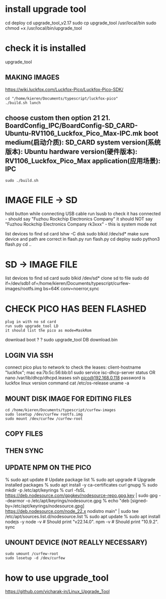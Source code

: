 
# install upgrade tool
cd deploy
cd upgrade_tool_v2.17
sudo cp upgrade_tool /usr/local/bin
sudo chmod +x /usr/local/bin/upgrade_tool

# check it is installed
upgrade_tool

## MAKING IMAGES
https://wiki.luckfox.com/Luckfox-Pico/Luckfox-Pico-SDK/

    cd "/home/kieren/Documents/typescript/luckfox-pico"
    ./build.sh lunch


choose custom
then option 21
21. BoardConfig_IPC/BoardConfig-SD_CARD-Ubuntu-RV1106_Luckfox_Pico_Max-IPC.mk
                             boot medium(启动介质): SD_CARD
                          system version(系统版本): Ubuntu
                        hardware version(硬件版本): RV1106_Luckfox_Pico_Max
                             application(应用场景): IPC
----------------------------------------------------------------

    sudo ./build.sh

# IMAGE FILE -> SD
hold button while connecting USB cable
run lsusb to check it has connected - should say "Fuzhou Rockchip Electronics Company"
it should NOT say "Fuzhou Rockchip Electronics Company rk3xxx" - this is system mode not 

list devices to find sd card
    lshw -C disk
    sudo blkid /dev/sd*
make sure device and path are correct in flash.py
run flash.py
    cd deploy
    sudo python3 flash.py
    cd ..

# SD -> IMAGE FILE
list devices to find sd card
    sudo blkid /dev/sd*
clone sd to file
    sudo dd if=/dev/sdb1 of=/home/kieren/Documents/typescript/curfew-images/rootfs.img bs=64K conv=noerror,sync

# CHECK PICO HAS BEEN FLASHED
    plug in with no sd card
    run sudo upgrade_tool LD
    it should list the pico as mode=MaskRom
download boot ?
?    sudo upgrade_tool DB download.bin

## LOGIN VIA SSH
connect pico plus to network
to check the leases:
client-hostname "luckfox";
mac ea:7b:5c:56:bb:b1
    sudo service isc-dhcp-server status 
OR
    nano /var/lib/dhcp/dhcpd.leases
    ssh pico@192.168.0.118
password is luckfox
linux version command
    cat /etc/os-release
    uname -a

## MOUNT DISK IMAGE FOR EDITING FILES
    cd /home/kieren/Documents/typescript/curfew-images
    sudo losetup /dev/curfew rootfs.img
    sudo mount /dev/curfew /curfew-root


## COPY FILES

## THEN SYNC

## UPDATE NPM ON THE PICO
% sudo apt update  # Update package list
% sudo apt upgrade # Upgrade installed packages
% sudo apt install -y ca-certificates curl gnupg
% sudo mkdir -p /etc/apt/keyrings
% curl -fsSL https://deb.nodesource.com/gpgkey/nodesource-repo.gpg.key | sudo gpg --dearmor -o /etc/apt/keyrings/nodesource.gpg
% echo "deb [signed-by=/etc/apt/keyrings/nodesource.gpg] https://deb.nodesource.com/node_22.x nodistro main" | sudo tee /etc/apt/sources.list.d/nodesource.list
% sudo apt update
% sudo apt install nodejs -y
    node -v # Should print "v22.14.0".
    npm -v # Should print "10.9.2".
    sync

## UNOUNT DEVICE (NOT REALLY NECESSARY)
    sudo umount /curfew-root
    sudo losetup -d /dev/curfew



# how to use upgrade_tool
https://github.com/vicharak-in/Linux_Upgrade_Tool